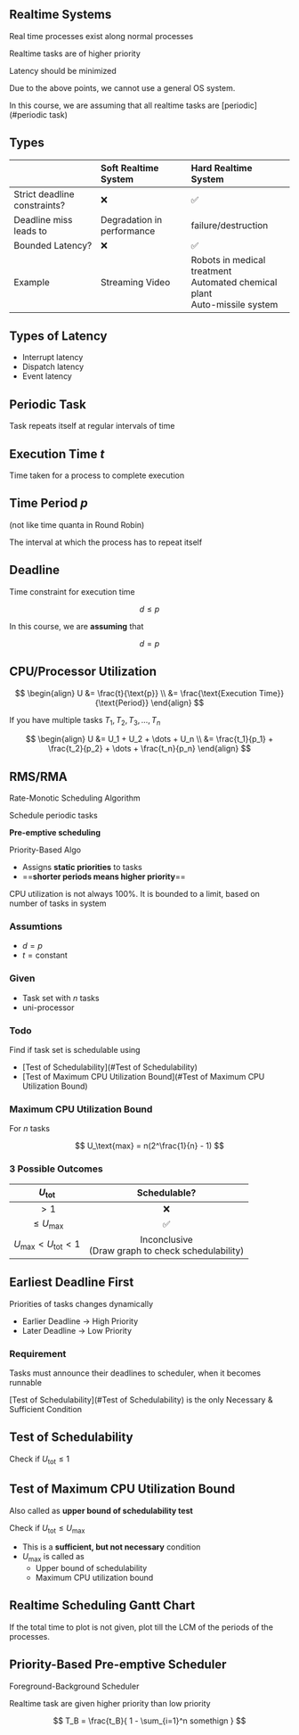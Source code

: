 ## Realtime Systems

Real time processes exist along normal processes

Realtime tasks are of higher priority

Latency should be minimized

Due to the above points, we cannot use a general OS system.

In this course, we are assuming that all realtime tasks are [periodic](#periodic task)

## Types

|                              | Soft Realtime System       | Hard Realtime System                                         |
| :--------------------------- | :------------------------- | :----------------------------------------------------------- |
| Strict deadline constraints? | ❌                          | ✅                                                            |
| Deadline miss leads to       | Degradation in performance | failure/destruction                                          |
| Bounded Latency?             | ❌                          | ✅                                                            |
| Example                      | Streaming Video            | Robots in medical treatment<br />Automated chemical plant<br />Auto-missile system |

## Types of Latency

- Interrupt latency
- Dispatch latency
- Event latency

## Periodic Task

Task repeats itself at regular intervals of time

## Execution Time $t$

Time taken for a process to complete execution

## Time Period $p$

(not like time quanta in Round Robin)

The interval at which the process has to repeat itself

## Deadline

Time constraint for execution time

$$
d \le p
$$

In this course, we are **assuming** that

$$
d = p
$$

## CPU/Processor Utilization

$$
\begin{align}
U &= \frac{t}{\text{p}} \\
&= \frac{\text{Execution Time}}{\text{Period}}
\end{align}
$$

If you have multiple tasks $T_1, T_2, T_3, \dots, T_n$

$$
\begin{align}
U &= U_1 + U_2 + \dots + U_n \\
&= \frac{t_1}{p_1} + \frac{t_2}{p_2} + \dots + \frac{t_n}{p_n}
\end{align}
$$

## RMS/RMA

Rate-Monotic Scheduling Algorithm

Schedule periodic tasks

**Pre-emptive scheduling**

Priority-Based Algo

- Assigns **static priorities** to tasks
- ==**shorter periods means higher priority**==

CPU utilization is not always 100%. It is bounded to a limit, based on number of tasks in system

### Assumtions

- $d=p$
- $t = \text{constant}$

### Given

- Task set with $n$ tasks
- uni-processor

### Todo

Find if task set is schedulable using

- [Test of Schedulability](#Test of Schedulability)
- [Test of Maximum CPU Utilization Bound](#Test of Maximum CPU Utilization Bound)

### Maximum CPU Utilization Bound

For $n$ tasks

$$
U_\text{max} = n(2^\frac{1}{n} - 1)
$$

### 3 Possible Outcomes

|       $U_\text{tot}$        |                      Schedulable?                      |
| :-------------------------: | :----------------------------------------------------: |
|            $> 1$            |                           ❌                            |
|     $\le U_\text{max}$      |                           ✅                            |
| $U_\max < U_\text{tot} < 1$ | Inconclusive<br />(Draw graph to check schedulability) |

## Earliest Deadline First

Priorities of tasks changes dynamically

- Earlier Deadline $\to$ High Priority
- Later Deadline $\to$ Low Priority

### Requirement

Tasks must announce their deadlines to scheduler, when it becomes runnable

[Test of Schedulability](#Test of Schedulability) is the only Necessary & Sufficient Condition

## Test of Schedulability

Check if $U_\text{tot} \le 1$

## Test of Maximum CPU Utilization Bound

Also called as **upper bound of schedulability test**

Check if $U_\text{tot} \le U_\text{max}$

- This is a **sufficient, but not necessary** condition
- $U_\text{max}$ is called as
    - Upper bound of schedulability
    - Maximum CPU utilization bound

## Realtime Scheduling Gantt Chart

If the total time to plot is not given, plot till the LCM of the periods of the processes.

## Priority-Based Pre-emptive Scheduler

Foreground-Background Scheduler

Realtime task are given higher priority than low priority

$$
T_B = \frac{t_B}{
1 - \sum_{i=1}^n somethign
}
$$

